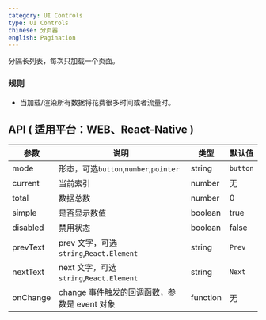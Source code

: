 ```yaml
---
category: UI Controls
type: UI Controls
chinese: 分页器
english: Pagination
---
```


分隔长列表，每次只加载一个页面。

### 规则
- 当加载/渲染所有数据将花费很多时间或者流量时。

## API ( 适用平台：WEB、React-Native )

| 参数      | 说明                                     | 类型    |默认值 |
|-----------|----------------------------------------|--------|--------|
|  mode  | 形态，可选`button`,`number`,`pointer` | string | `button`  |
|  current  | 当前索引 | number  |  无  |
|  total  | 数据总数 | number  |  0  |
|  simple  | 是否显示数值 | boolean | true  |
|  disabled  | 禁用状态 | boolean | false  |
|  prevText  | prev 文字，可选`string`,`React.Element` | string | `Prev`  |
|  nextText  | next 文字，可选`string`,`React.Element` | string | `Next`  |
|  onChange | change 事件触发的回调函数，参数是 event 对象 | function | 无 |
